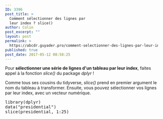 ```yaml
---
ID: 3396
post_title: >
  Comment sélectionner des lignes par
  leur index ? slice()
author: Colin
post_excerpt: ""
layout: post
permalink: >
  https://abcdr.guyader.pro/comment-selectionner-des-lignes-par-leur-index-slice/
published: true
post_date: 2017-05-12 08:58:25
---
```

<p>Pour<strong> sélectionner une série de lignes d'un tableau par leur index</strong>, faites appel à la fonction <em>slice()</em> du package <em>dplyr</em> !

<p>Comme tous ses cousins du tidyverse, <em>slice()</em> prend en premier argument le nom du tableau à transformer. Ensuite, vous pouvez sélectionner vos lignes par leur index, avec un vecteur numérique.
<p><pre lang="rsplus">library(dplyr)
data("presidential")
slice(presidential, 1:25)</pre>